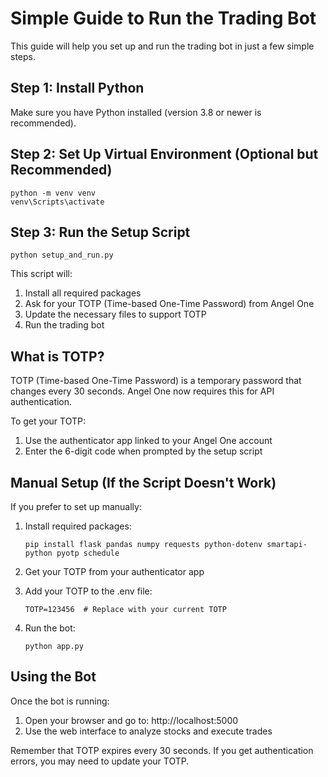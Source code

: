 # Simple Guide to Run the Trading Bot

This guide will help you set up and run the trading bot in just a few simple steps.

## Step 1: Install Python

Make sure you have Python installed (version 3.8 or newer is recommended).

## Step 2: Set Up Virtual Environment (Optional but Recommended)

```
python -m venv venv
venv\Scripts\activate
```

## Step 3: Run the Setup Script

```
python setup_and_run.py
```

This script will:
1. Install all required packages
2. Ask for your TOTP (Time-based One-Time Password) from Angel One
3. Update the necessary files to support TOTP
4. Run the trading bot

## What is TOTP?

TOTP (Time-based One-Time Password) is a temporary password that changes every 30 seconds. Angel One now requires this for API authentication.

To get your TOTP:
1. Use the authenticator app linked to your Angel One account
2. Enter the 6-digit code when prompted by the setup script

## Manual Setup (If the Script Doesn't Work)

If you prefer to set up manually:

1. Install required packages:
   ```
   pip install flask pandas numpy requests python-dotenv smartapi-python pyotp schedule
   ```

2. Get your TOTP from your authenticator app

3. Add your TOTP to the .env file:
   ```
   TOTP=123456  # Replace with your current TOTP
   ```

4. Run the bot:
   ```
   python app.py
   ```

## Using the Bot

Once the bot is running:
1. Open your browser and go to: http://localhost:5000
2. Use the web interface to analyze stocks and execute trades

Remember that TOTP expires every 30 seconds. If you get authentication errors, you may need to update your TOTP.